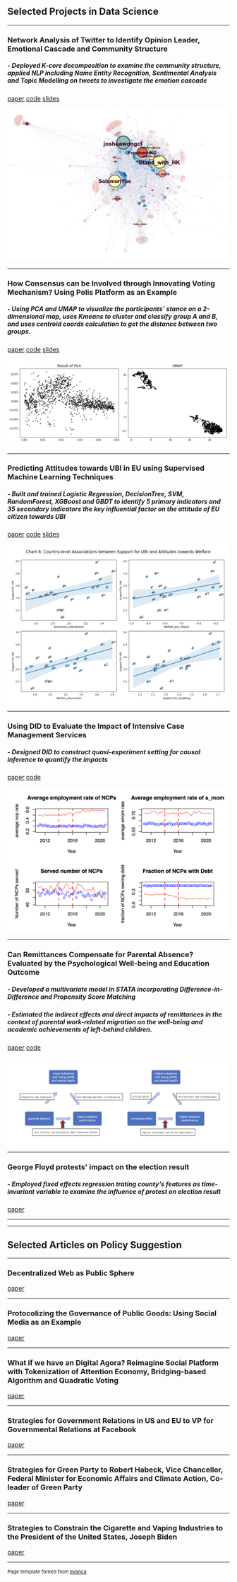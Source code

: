 ## Selected Projects in Data Science

---

### Network Analysis of Twitter to Identify Opinion Leader, Emotional Cascade and Community Structure

##### - Deployed K-core decomposition to examine the community structure, applied NLP including Name Entity Recognition, Sentimental Analysis and Topic Modelling on tweets to investigate the emotion cascade

[paper](/pdf/hkna_paper.pdf)
[code](/https://github.com/Oliz888/hk2019protest_network_analysis/blob/main/2_Network_graph.ipynb)
[slides](/slides/How%20Revolution%20Spreads%20and%20Evolves%20on%20social%20media.pdf)

<img src="images/emotion_cascade.png?raw=true"/>

---

### How Consensus can be Involved through Innovating Voting Mechanism? Using Polis Platform as an Example

##### - Using PCA and UMAP to visualize the participants’ stance on a 2-dimensional map, uses Kmeans to cluster and classify group A and B, and uses centroid coords calculation to get the distance between two groups.


[paper](/pdf/Consensus%20Detection%20in%20Innovating%20voting%20process.pdf)
[code](/https://github.com/Oliz888/Voting_Consensus_Detection/blob/main/voting_and_consensus.ipynb)
[slides](/slides/voting%20consensus%20slides.pdf)

<img src="images/umap_pca.png?raw=true"/>

---

### Predicting Attitudes towards UBI in EU using Supervised Machine Learning Techniques

##### - Built and trained Logistic Regression, DecisionTree, SVM, RandomForest, XGBoost and GBDT to identify 5 primary indicators and 35 secondary indicators the key influential factor on the attitude of EU citizen towards UBI

[paper](/pdf/UBI_paper.pdf)
[code](/https://github.com/Oliz888/Predicting_UBI_Machine_Learning/blob/main/machine_learning.ipynb)
[slides](/slides/UBI_slides.pdf)

<img src="images/UBI.png?raw=true"/>

---

### Using DID to Evaluate the Impact of Intensive Case Management Services 

##### - Designed DID to construct quasi-experiment setting for causal inference to quantify the impacts

[paper](/pdf/DID_paper.pdf)
[code](/https://github.com/Oliz888/Economics_and_Statistics/blob/main/Final%20Project_sz614.Rmd)

<img src="images/DID.png?raw=true"/>

---

### Can Remittances Compensate for Parental Absence? Evaluated by the Psychological Well-being and Education Outcome 

##### - Developed a multivariate model in STATA incorporating Difference-in-Difference and Propensity Score Matching
##### - Estimated the indirect effects and direct impacts of remittances in the context of parental work-related migration on the well-being and academic achievements of left-behind children.

[paper](/pdf/remmittance_paper.pdf)
[code](/https://github.com/Oliz888/Economics_and_Statistics/blob/main/DT%20final%20dradt.Rmd)


<img src="images/remmittance.png?raw=true"/>

---
### George Floyd protests' impact on the election result

##### - Employed fixed effects regression trating county's features as time-invariant variable to examine the influence of protest on election result


[paper](/pdf/Georeg%20Floyd%20paper.pdf)


---
---

## Selected Articles on Policy Suggestion

---

### Decentralized Web as Public Sphere
[paper](/pdf/Decentralized%20Web%20as%20a%20Public%20Sphere.pdf)

---

### Protocolizing the Governance of Public Goods: Using Social Media as an Example
[paper](/pdf/Protocolizing%20the%20Governance%20of%20Public%20Goods.pdf)

---

### What if we have an Digital Agora? Reimagine Social Platform with Tokenization of Attention Economy, Bridging-based Algorithm and Quadratic Voting
[paper](/pdf/What%20if%20we%20have%20an%20Digital%20Agora...%20-%20by%20oliz0808.eth.html)

---

### Strategies for Government Relations in US and EU to VP for Governmental Relations at Facebook
[paper](/pdf/Strategies%20for%20Government%20Relations%20in%20US%20and%20EU.pdf)

---

### Strategies for Green Party to Robert Habeck, Vice Chancellor, Federal Minister for Economic Affairs and Climate Action, Co-leader of Green Party
[paper](/pdf/Strategies%20for%20Green%20Party.pdf)

---

### Strategies to Constrain the Cigarette and Vaping Industries to the President of the United States, Joseph Biden
[paper](/pdf/Strategies%20to%20Constrain%20the%20Cigarette%20and%20Vaping%20Industries.pdf)

---
<p style="font-size:11px">Page template forked from <a href="https://github.com/evanca/quick-portfolio">evanca</a></p>
<!-- Remove above link if you don't want to attibute -->
